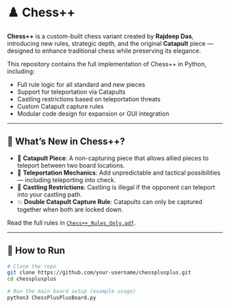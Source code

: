 # ♟️ Chess++

**Chess++** is a custom-built chess variant created by **Rajdeep Das**, introducing new rules, strategic depth, and the original **Catapult** piece — designed to enhance traditional chess while preserving its elegance.

This repository contains the full implementation of Chess++ in Python, including:
- Full rule logic for all standard and new pieces
- Support for teleportation via Catapults
- Castling restrictions based on teleportation threats
- Custom Catapult capture rules
- Modular code design for expansion or GUI integration

---

## 🔮 What’s New in Chess++?

- 🧠 **Catapult Piece**: A non-capturing piece that allows allied pieces to teleport between two board locations.
- 🎯 **Teleportation Mechanics**: Add unpredictable and tactical possibilities — including teleporting into check.
- 🏰 **Castling Restrictions**: Castling is illegal if the opponent can teleport into your castling path.
- 💥 **Double Catapult Capture Rule**: Catapults can only be captured together when both are locked down.

Read the full rules in [`Chess++_Rules_Only.pdf`](./Chess++_Rules_Only.pdf).

---

## 🚀 How to Run

```bash
# Clone the repo
git clone https://github.com/your-username/chessplusplus.git
cd chessplusplus

# Run the main board setup (example usage)
python3 ChessPlusPlusBoard.py
